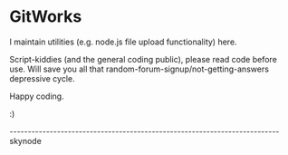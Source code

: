 # GitWorks

I maintain utilities (e.g. node.js file upload functionality) here. 

Script-kiddies (and the general coding public), please read code before use. 
Will save you all that random-forum-signup/not-getting-answers depressive cycle.

Happy coding.

:)

--------------------------------------------------------------------------skynode

